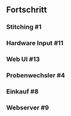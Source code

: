 ## Fortschritt

### Stitching #1

### Hardware Input #11

### Web UI #13

### Probenwechsler #4

### Einkauf #8

### Webserver #9
